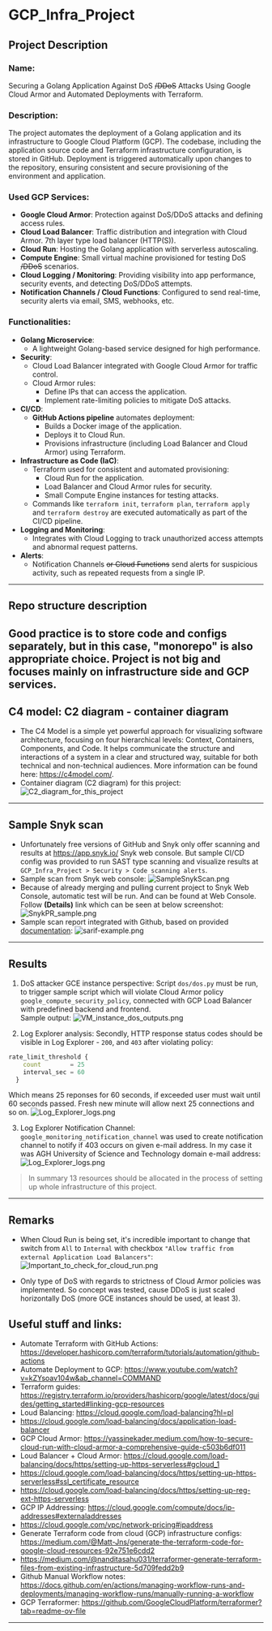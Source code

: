 # GCP_Infra_Project
## Project Description
### Name:
Securing a Golang Application Against DoS ~~/DDoS~~ Attacks Using Google Cloud Armor and Automated Deployments with Terraform.

### Description:
The project automates the deployment of a Golang application and its infrastructure to Google Cloud Platform (GCP). The codebase, including the application source code and Terraform infrastructure configuration, is stored in GitHub. Deployment is triggered automatically upon changes to the repository, ensuring consistent and secure provisioning of the environment and application.

### Used GCP Services:
- **Google Cloud Armor**: Protection against DoS/DDoS attacks and defining access rules.
- **Cloud Load Balancer**: Traffic distribution and integration with Cloud Armor. 7th layer type load balancer (HTTP(S)).
- **Cloud Run**: Hosting the Golang application with serverless autoscaling.
- **Compute Engine**: Small virtual machine provisioned for testing DoS ~~/DDoS~~ scenarios.
- **Cloud Logging / Monitoring**: Providing visibility into app performance, security events, and detecting DoS/DDoS attempts.
- **Notification Channels / Cloud Functions**: Configured to send real-time, security alerts via email, SMS, webhooks, etc.

### Functionalities:
- **Golang Microservice**:
  + A lightweight Golang-based service designed for high performance.
- **Security**:
  + Cloud Load Balancer integrated with Google Cloud Armor for traffic control.
  + Cloud Armor rules:
    - Define IPs that can access the application.
    - Implement rate-limiting policies to mitigate DoS attacks.
- **CI/CD**:
  + **GitHub Actions pipeline** automates deployment:
    - Builds a Docker image of the application.
    - Deploys it to Cloud Run.
    - Provisions infrastructure (including Load Balancer and Cloud Armor) using Terraform.
- **Infrastructure as Code (IaC)**:
  + Terraform used for consistent and automated provisioning:
    - Cloud Run for the application.
    - Load Balancer and Cloud Armor rules for security.
    - Small Compute Engine instances for testing attacks.
  + Commands like `terraform init`, `terraform plan`, `terraform apply` and `terraform destroy` are executed automatically as part of the CI/CD pipeline.
- **Logging and Monitoring**:
  + Integrates with Cloud Logging to track unauthorized access attempts and abnormal request patterns.
- **Alerts**:
  + Notification Channels ~~or Cloud Functions~~ send alerts for suspicious activity, such as repeated requests from a single IP.
---

## Repo structure description
Good practice is to store code and configs separately, but in this case, "monorepo" is also appropriate choice. Project is
not big and focuses mainly on infrastructure side and GCP services.
---

## C4 model: C2 diagram - container diagram
- The C4 Model is a simple yet powerful approach for visualizing software architecture, focusing on four hierarchical levels: Context, Containers, Components, and Code. It helps communicate the structure and interactions of a system in a clear and structured way, suitable for both technical and non-technical audiences. More information can be found here: https://c4model.com/.
- Container diagram (C2 diagram) for this project:
![C2_diagram_for_this_project](images_n_resources/GCP_Infra_Project_Diagram.png)
---

## Sample Snyk scan 
- Unfortunately free versions of GitHub and Snyk only offer scanning and results at https://app.snyk.io/ Snyk web console.
But sample CI/CD config was provided to run SAST type scanning and visualize results at ```GCP_Infra_Project > Security > Code scanning alerts```.
- Sample scan from Snyk web console:
![SampleSnykScan.png](images_n_resources/SampleSnykScan.png)
- Because of already merging and pulling current project to Snyk Web Console, automatic test will be run. And can be found at Web Console.
Follow **(Details)** link which can be seen at below screenshot:
![SnykPR_sample.png](images_n_resources/SnykPR_sample.png)
- Sample scan report integrated with Github, based on provided [documentation](https://github.com/snyk/actions/tree/master/golang):
![sarif-example.png](https://raw.githubusercontent.com/snyk/actions/refs/heads/master/_templates/sarif-example.png)
---

## Results
1. DoS attacker GCE instance perspective:
Script ```dos/dos.py``` must be run, to trigger sample script which will violate Cloud Armor policy ```google_compute_security_policy```,
connected with GCP Load Balancer with predefined backend and frontend.  
Sample output:
![VM_instance_dos_outputs.png](images_n_resources/VM_instance_dos_outputs.png)

2. Log Explorer analysis:
Secondly, HTTP response status codes should be visible in Log Explorer - ```200```, and ```403``` after violating policy: 
```terraform
rate_limit_threshold {
    count        = 25
    interval_sec = 60
  }
```
Which means 25 reponses for 60 seconds, if exceeded user must wait until 60 seconds passed. Fresh new minute will allow next 25 connections and so on.
![Log_Explorer_logs.png](images_n_resources/Log_Explorer_logs.png)

3. Log Explorer Notification Channel:
```google_monitoring_notification_channel``` was used to create notification channel to notify if 403 occurs on given e-mail address.
In my case it was AGH University of Science and Technology domain e-mail address:  
![Log_Explorer_logs.png](images_n_resources/University_e-mail_alert.png)

> In summary 13 resources should be allocated in the process of setting up whole infrastructure of this project.
---
## Remarks
- When Cloud Run is being set, it's incredible important to change that switch from ```All``` to ```Internal``` with checkbox ```"Allow traffic from external Application Load Balancers"```:
![Important_to_check_for_cloud_run.png](images_n_resources/Important_to_check_for_cloud_run.png)

- Only type of DoS with regards to strictness of Cloud Armor policies was implemented. So concept was tested, cause DDoS is just scaled horizontally DoS (more GCE instances should be used, at least 3).

## Useful stuff and links:
- Automate Terraform with GitHub Actions: https://developer.hashicorp.com/terraform/tutorials/automation/github-actions
- Automate Deployment to GCP: https://www.youtube.com/watch?v=kZYsoav104w&ab_channel=COMMAND
- Terraform guides: https://registry.terraform.io/providers/hashicorp/google/latest/docs/guides/getting_started#linking-gcp-resources
- Loud Balancing: https://cloud.google.com/load-balancing?hl=pl
- https://cloud.google.com/load-balancing/docs/application-load-balancer
- GCP Cloud Armor: https://yassinekader.medium.com/how-to-secure-cloud-run-with-cloud-armor-a-comprehensive-guide-c503b6df011
- Loud Balancer + Cloud Armor: https://cloud.google.com/load-balancing/docs/https/setting-up-https-serverless#gcloud_1
- https://cloud.google.com/load-balancing/docs/https/setting-up-https-serverless#ssl_certificate_resource
- https://cloud.google.com/load-balancing/docs/https/setting-up-reg-ext-https-serverless
- GCP IP Addressing: https://cloud.google.com/compute/docs/ip-addresses#externaladdresses
- https://cloud.google.com/vpc/network-pricing#ipaddress
- Generate Terraform code from cloud (GCP) infrastructure configs: https://medium.com/@Matt-Jns/generate-the-terraform-code-for-google-cloud-resources-92e751e6cdd2
- https://medium.com/@nanditasahu031/terraformer-generate-terraform-files-from-existing-infrastructure-5d709fedd2b9
- Github Manual Workflow notes: https://docs.github.com/en/actions/managing-workflow-runs-and-deployments/managing-workflow-runs/manually-running-a-workflow
- GCP Terraformer: https://github.com/GoogleCloudPlatform/terraformer?tab=readme-ov-file
---

[//]: # (![ssss]&#40;https://media.licdn.com/dms/image/v2/D4E22AQHS-eSy_8RJXw/feedshare-shrink_1280/feedshare-shrink_1280/0/1733581957058?e=1736380800&v=beta&t=EaayECsrz5lgZcnjxLM4G7ON-9AjCbgDmsjdY9APteQ&#41;)